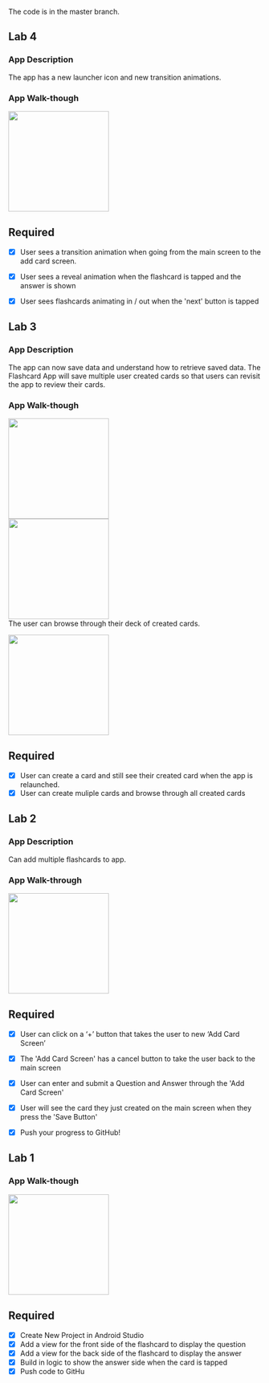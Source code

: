The code is in the master branch.

## Lab 4

### App Description
The app has a new launcher icon and new transition animations.

### App Walk-though

<img src="https://giphy.com/embed/qLEH5tycEY84cbhjbB" width=200><br>

## Required
- [X] User sees a transition animation when going from the main screen to the add card screen.
- [X] User sees a reveal animation when the flashcard is tapped and the answer is shown
- [X] User sees flashcards animating in / out when the 'next' button is tapped


## Lab 3

### App Description
The app can now save data and understand how to retrieve saved data. The Flashcard App will save multiple user created cards so that users can revisit the app to review their cards.

### App Walk-though

<img src="https://media.giphy.com/media/gb8dslxMcs9o3gpue1/giphy.gif" width=200><br>
<img src="https://media.giphy.com/media/LmKlRzu7GCTfFhe2ji/giphy.gif" width=200><br>
The user can browse through their deck of created cards.

<img src="https://media.giphy.com/media/hvnstAkYcoOXjpOQ0Y/giphy.gif" width=200><br>


## Required
- [x] User can create a card and still see their created card when the app is relaunched.
- [x] User can create muliple cards and browse through all created cards

## Lab 2

### App Description
Can add multiple flashcards to app.

### App Walk-through

<img src="https://media.giphy.com/media/uwKJE3gmxbYI6tUYED/giphy.gif" width=200><br>

## Required
- [x] User can click on a ‘+’ button that takes the user to new ‘Add Card Screen’
- [x] The 'Add Card Screen' has a cancel button to take the user back to the main screen
- [x] User can enter and submit a Question and Answer through the 'Add Card Screen'
- [x] User will see the card they just created on the main screen when they press the 'Save Button'
- [x] Push your progress to GitHub!


## Lab 1

### App Walk-though

<img src="https://media.giphy.com/media/uCcdP8yJUGN9JLNBKg/giphy.gif" width=200><br>


## Required
- [X] Create New Project in Android Studio
- [X] Add a view for the front side of the flashcard to display the question
- [X] Add a view for the back side of the flashcard to display the answer
- [X] Build in logic to show the answer side when the card is tapped
- [X] Push code to GitHu
